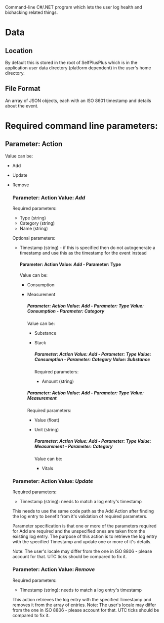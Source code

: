 Command-line C#/.NET program which lets the user log health and biohacking related things.

# Data
## Location
By default this is stored in the root of SelfPlusPlus which is in the application user data directory (platform dependent) in the user's home directory.

## File Format
An array of JSON objects, each with an ISO 8601 timestamp and details about the event.

# Required command line parameters:
## Parameter: **Action**
Value can be:
- Add
- Update
- Remove

    ### Parameter: **Action** Value: *Add*
    Required parameters:
    - Type (string)
    - Category (string)
    - Name (string)

    Optional parameters:
    - Timestamp (string) - if this is specified then do not autogenerate a timestamp and use this as the timestamp for the event instead

        ####  Parameter: **Action** Value: *Add* - Parameter: **Type**
        Value can be:
        - Consumption
        - Measurement

            ##### Parameter: **Action** Value: *Add* - Parameter: **Type** Value: *Consumption* - Parameter: **Category**
            Value can be:
            - Substance
            - Stack

                ##### Parameter: **Action** Value: *Add* - Parameter: **Type** Value: *Consumption* - Parameter: **Category** Value: *Substance*
                Required parameters:
                - Amount (string)

            ##### Parameter: **Action** Value: *Add* - Parameter: **Type** Value: *Measurement*
            Required parameters:
            - Value (float)
            - Unit (string)

                ##### Parameter: **Action** Value: *Add* - Parameter: **Type** Value: *Measurement* - Parameter: **Category**
                Value can be:
                - Vitals

    ### Parameter: **Action** Value: *Update*
    Required parameters:
    - Timestamp (string): needs to match a log entry's timestamp

    This needs to use the same code path as the Add Action after finding the log entry to benefit from it's validation of required parameters.

    Parameter specification is that one or more of the parameters required for Add are required and the unspecified ones are taken from the existing log entry. The purpose of this action is to retrieve the log entry with the specified Timestamp and update one or more of it's details.
    
    Note: The user's locale may differ from the one in ISO 8806 - please account for that. UTC ticks should be compared to fix it.

    ### Parameter: **Action** Value: *Remove*
    Required parameters:
    - Timestamp (string): needs to match a log entry's timestamp

    This action retrieves the log entry with the specified Timestamp and removes it from the array of entries. 
    Note: The user's locale may differ from the one in ISO 8806 - please account for that. UTC ticks should be compared to fix it.